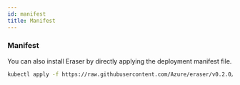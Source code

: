 ```yaml
---
id: manifest
title: Manifest
---
```


### Manifest

You can also install Eraser by directly applying the deployment manifest file.

```bash
kubectl apply -f https://raw.githubusercontent.com/Azure/eraser/v0.2.0/deploy/eraser.yaml
```